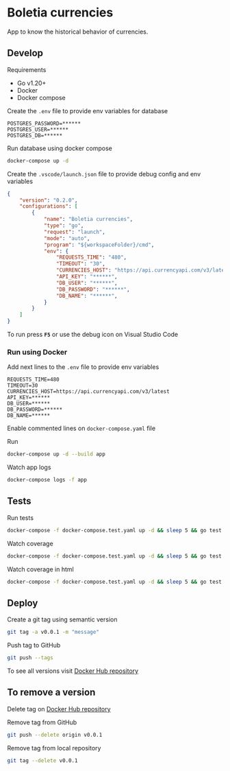 # Boletia currencies

App to know the historical behavior of currencies.

## Develop

Requirements

- Go v1.20+
- Docker
- Docker compose

Create the `.env` file to provide env variables for database

```
POSTGRES_PASSWORD=******
POSTGRES_USER=******
POSTGRES_DB=******
```

Run database using docker compose

```bash
docker-compose up -d
```

Create the `.vscode/launch.json` file to provide debug config and env variables

```json
{
    "version": "0.2.0",
    "configurations": [
        {
            "name": "Boletia currencies",
            "type": "go",
            "request": "launch",
            "mode": "auto",
            "program": "${workspaceFolder}/cmd",
            "env": {
                "REQUESTS_TIME": "480",
                "TIMEOUT": "30",
                "CURRENCIES_HOST": "https://api.currencyapi.com/v3/latest",
                "API_KEY": "******",
                "DB_USER": "******",
                "DB_PASSWORD": "******",
                "DB_NAME": "******",
            }
        }
    ]
}
```

To run press **`F5`** or use the debug icon on Visual Studio Code

### Run using Docker

Add next lines to the `.env` file to provide env variables

```
REQUESTS_TIME=480
TIMEOUT=30
CURRENCIES_HOST=https://api.currencyapi.com/v3/latest
API_KEY=******
DB_USER=******
DB_PASSWORD=******
DB_NAME=******
```

Enable commented lines on `docker-compose.yaml` file

Run

```bash
docker-compose up -d --build app
```

Watch app logs

```bash
docker-compose logs -f app
```

## Tests

Run tests

```bash
docker-compose -f docker-compose.test.yaml up -d && sleep 5 && go test -v ./... ; docker-compose down
```

Watch coverage

```bash
docker-compose -f docker-compose.test.yaml up -d && sleep 5 && go test ./... -coverprofile cover.out && go tool cover -func cover.out ; docker-compose down
```

Watch coverage in html

```bash
docker-compose -f docker-compose.test.yaml up -d && sleep 5 && go test ./... -coverprofile cover.out && go tool cover -html=cover.out ; docker-compose down
```

## Deploy

Create a git tag using semantic version

```bash
git tag -a v0.0.1 -m "message"
```

Push tag to GitHub

```bash
git push --tags
```

To see all versions visit [Docker Hub repository](https://hub.docker.com/repository/docker/edwincoding/boletia-currencies/)

## To remove a version

Delete tag on [Docker Hub repository](https://hub.docker.com/repository/docker/edwincoding/boletia-currencies/)

Remove tag from GitHub

```bash
git push --delete origin v0.0.1
```

Remove tag from local repository

```bash
git tag --delete v0.0.1
```
